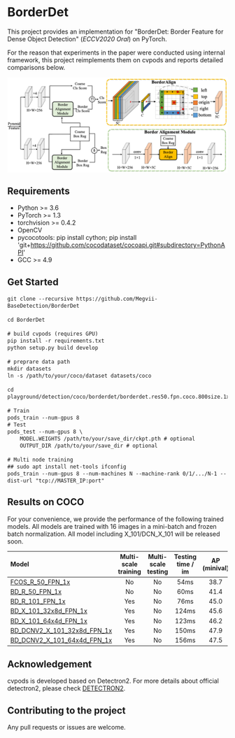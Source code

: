 # BorderDet

This project provides an implementation for "BorderDet: Border Feature for Dense Object Detection" (*ECCV2020 Oral*) on PyTorch.

For the reason that experiments in the paper were conducted using internal framework, this project reimplements them on cvpods and reports detailed comparisons below.

<center><img src="./playground/detection/coco/borderdet/intro/borderdet.png" width="700" align="middle"/></center>

## Requirements
* Python >= 3.6
* PyTorch >= 1.3
* torchvision >= 0.4.2
* OpenCV
* pycocotools: pip install cython; pip install 'git+https://github.com/cocodataset/cocoapi.git#subdirectory=PythonAPI'
* GCC >= 4.9

## Get Started
```shell
git clone --recursive https://github.com/Megvii-BaseDetection/BorderDet

cd BorderDet

# build cvpods (requires GPU)
pip install -r requirements.txt
python setup.py build develop

# preprare data path
mkdir datasets
ln -s /path/to/your/coco/dataset datasets/coco

cd playground/detection/coco/borderdet/borderdet.res50.fpn.coco.800size.1x

# Train
pods_train --num-gpus 8
# Test
pods_test --num-gpus 8 \
    MODEL.WEIGHTS /path/to/your/save_dir/ckpt.pth # optional
    OUTPUT_DIR /path/to/your/save_dir # optional

# Multi node training
## sudo apt install net-tools ifconfig
pods_train --num-gpus 8 --num-machines N --machine-rank 0/1/.../N-1 --dist-url "tcp://MASTER_IP:port"

```

## Results on COCO
For your convenience, we provide the performance of the following trained models. All models are trained with 16 images in a mini-batch and frozen batch normalization. All model including X_101/DCN_X_101 will be released soon.

| Model | Multi-scale training | Multi-scale testing | Testing time / im | AP (minival) | Link |
|:--- |:--------------------:|:--------------------:|:-----------------:|:-------:|:---:|
| [FCOS_R_50_FPN_1x](https://github.com/Megvii-BaseDetection/BorderDet/blob/master/playground/detection/coco/fcos/fcos.res50.fpn.coco.800size.1x) | No | No | 54ms | 38.7 | [download](https://drive.google.com/file/d/1hcDobxvqolMwqj20BEAPikSMcz4NYZRx/view?usp=sharing)
| [BD_R_50_FPN_1x](https://github.com/Megvii-BaseDetection/BorderDet/blob/master/playground/detection/coco/borderdet/borderdet.res50.fpn.coco.800size.1x) | No | No | 60ms | 41.4 | [download](https://drive.google.com/file/d/1nhGA0TYtwGp_RMwPoZDAPbZ_TNL8-XCj/view?usp=sharing)
| [BD_R_101_FPN_1x](https://github.com/Megvii-BaseDetection/BorderDet/blob/master/playground/detection/coco/borderdet/borderdet.res101.fpn.coco.800size.2x) | Yes | No | 76ms | 45.0 | [download](https://drive.google.com/file/d/1LEbLZwP_9eKbpZXC52D5B_V85A4pr9eE/view?usp=sharing)
| [BD_X_101_32x8d_FPN_1x](https://github.com/Megvii-BaseDetection/BorderDet/blob/master/playground/detection/coco/borderdet/borderdet.x101.32x8d.fpn.coco.800size.2x) | Yes | No | 124ms | 45.6 | [download](https://drive.google.com/file/d/1Cd5xJCVdb1RPE1VAFAzCBXyLxcH315-f/view?usp=sharing)
| [BD_X_101_64x4d_FPN_1x](https://github.com/Megvii-BaseDetection/BorderDet/blob/master/playground/detection/coco/borderdet/borderdet.x101.64x4d.fpn.coco.800size.2x) | Yes | No | 123ms | 46.2 | [download](https://drive.google.com/file/d/15UH3PPQONv4nhHIDQGll0iHnuhmqwbAp/view?usp=sharing)
| [BD_DCNV2_X_101_32x8d_FPN_1x](https://github.com/Megvii-BaseDetection/BorderDet/blob/master/playground/detection/coco/borderdet/borderdet.dcnv2.x101.32x8d.fpn.coco.800size.2x) | Yes | No | 150ms | 47.9 | [download](https://drive.google.com/file/d/1xGnomS2rn2rayMrPxE_hpzbUQxMJ-eCN/view?usp=sharing)
| [BD_DCNV2_X_101_64x4d_FPN_1x](https://github.com/Megvii-BaseDetection/BorderDet/blob/master/playground/detection/coco/borderdet/borderdet.dcnv2.x101.64x4d.fpn.coco.800size.2x) | Yes | No | 156ms | 47.5 | [download](https://drive.google.com/file/d/1R6a7CzwHu8iXSENZXNrWXVwaAaV-oB5_/view?usp=sharing)



## Acknowledgement
cvpods is developed based on Detectron2. For more details about official detectron2, please check [DETECTRON2](https://github.com/facebookresearch/detectron2/blob/master/README.md).


## Contributing to the project
Any pull requests or issues are welcome.